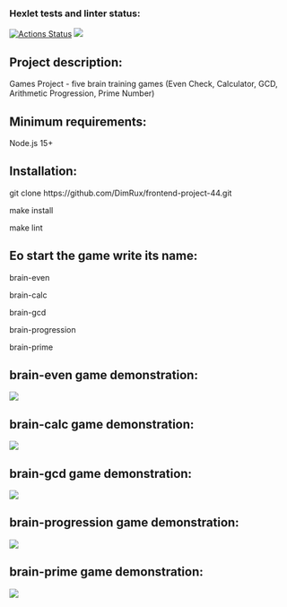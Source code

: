 ### Hexlet tests and linter status:
[![Actions Status](https://github.com/DimRux/frontend-project-44/workflows/hexlet-check/badge.svg)](https://github.com/DimRux/frontend-project-44/actions)
<a href="https://codeclimate.com/github/DimRux/frontend-project-44/maintainability"><img src="https://api.codeclimate.com/v1/badges/26c410789cac4707c45a/maintainability" /></a>

<h2>Project description:</h2>
<p>Games Project - five brain training games (Even Check, Calculator, GCD, Arithmetic Progression, Prime Number)</p>

<h2>Minimum requirements:</h2>
<p>Node.js 15+</p>

<h2>Installation:</h2>
<p>git clone https://github.com/DimRux/frontend-project-44.git</p>
<p>make install</p> 
<p>make lint </p>

<h2>Еo start the game write its name:</h2>
<p>brain-even</p> 
<p>brain-calc</p>
<p>brain-gcd</p> 
<p>brain-progression</p>
<p>brain-prime</p>

<h2>brain-even game demonstration:</h2>
<a href="https://asciinema.org/a/SymNhnCoZRFGsVrfTTi8dVGeh" target="_blank"><img src="https://asciinema.org/a/SymNhnCoZRFGsVrfTTi8dVGeh.svg" /></a>

<h2>brain-calc game demonstration:</h2>
<a href="https://asciinema.org/a/YqWkb9LK1N0TW4cvy0cKuLeS9" target="_blank"><img src="https://asciinema.org/a/YqWkb9LK1N0TW4cvy0cKuLeS9.svg" /></a>

<h2>brain-gcd game demonstration:</h2>
<a href="https://asciinema.org/a/g1dZc4WRRBpsdBdMv6pszpk0j" target="_blank"><img src="https://asciinema.org/a/g1dZc4WRRBpsdBdMv6pszpk0j.svg" /></a>

<h2>brain-progression game demonstration:</h2>
<a href="https://asciinema.org/a/mzdZuotCY4muWu72a8mXhtfLF" target="_blank"><img src="https://asciinema.org/a/mzdZuotCY4muWu72a8mXhtfLF.svg" /></a>

<h2>brain-prime game demonstration:</h2>
<a href="https://asciinema.org/a/BWMhz2cuHt8SX0L4p0z3aCApb" target="_blank"><img src="https://asciinema.org/a/BWMhz2cuHt8SX0L4p0z3aCApb.svg" /></a>